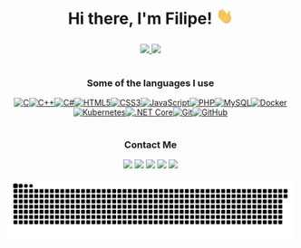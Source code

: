 # <p align="center">Hi there, I'm Filipe! <img width="30em" src="https://raw.githubusercontent.com/ABSphreak/ABSphreak/master/gifs/Hi.gif"></p>

<a href="#" align="center">
  <div>
    <img height="140em" src="https://github-readme-stats.vercel.app/api?username=filipefernandesdev&hide=prs,issues&count_private=true&show_icons=true&theme=github_dark"/>
    <img height="140em" src="https://github-readme-stats.vercel.app/api/top-langs/?username=filipefernandesdev&theme=github_dark&hide=hack&langs_count=6&layout=compact"/>
  </div>
</a>

#

### <p align="center">Some of the languages I use</p>
<a href="#" align="center">
  <div class="languages">
    <img title="C" alt="C" width="40px" src="https://cdn.jsdelivr.net/gh/devicons/devicon/icons/c/c-original.svg"><img title="C++" alt="C++" width="40px" src="https://cdn.jsdelivr.net/gh/devicons/devicon/icons/cplusplus/cplusplus-original.svg"><img title="C#" alt="C#" width="40px" src="https://cdn.jsdelivr.net/gh/devicons/devicon/icons/csharp/csharp-original.svg"><img title="HTML5" alt="HTML5" width="40px" src="https://cdn.jsdelivr.net/gh/devicons/devicon/icons/html5/html5-original.svg"><img title="CSS3" alt="CSS3" width="40px" src="https://cdn.jsdelivr.net/gh/devicons/devicon/icons/css3/css3-original.svg"><img title="JavaScript" alt="JavaScript" width="40px" src="https://cdn.jsdelivr.net/gh/devicons/devicon/icons/javascript/javascript-original.svg"><img title="PHP" alt="PHP" width="40px" src="https://cdn.jsdelivr.net/gh/devicons/devicon/icons/php/php-original.svg"><img title="MySQL" alt="MySQL" width="40px" src="https://cdn.jsdelivr.net/gh/devicons/devicon/icons/mysql/mysql-original-wordmark.svg"><img title="Docker" alt="Docker" width="40px" src="https://cdn.jsdelivr.net/gh/devicons/devicon/icons/docker/docker-original.svg"><img title="Kubernetes" alt="Kubernetes" width="40px" src="https://cdn.jsdelivr.net/gh/devicons/devicon/icons/kubernetes/kubernetes-plain.svg"><img title=".NET Core" alt=".NET Core" width="40px" src="https://cdn.jsdelivr.net/gh/devicons/devicon/icons/dotnetcore/dotnetcore-original.svg"><img title="Git" alt="Git" width="40px" src="https://cdn.jsdelivr.net/gh/devicons/devicon/icons/git/git-original.svg"><img title="GitHub" alt="GitHub" width="40px" src="https://cdn.jsdelivr.net/gh/devicons/devicon/icons/github/github-original.svg">
  </div>
</a>

#

### <p align="center">Contact Me</p>
<div align="center">
<!--   Mail -->
  <a href="mailto:filipefernandesdev@gmail.com" target="_blank"><img src="https://img.shields.io/badge/Gmail-D14836?style=for-the-badge&logo=gmail&logoColor=white"></a>
<!--   Instagram -->
  <a href="https://www.instagram.com/filipefernandesmusic/" target="_blank"><img src="https://img.shields.io/badge/Instagram-E4405F?style=for-the-badge&logo=instagram&logoColor=white"></a>
<!--   Stack Overflow -->
  <a href="https://stackoverflow.com/users/10398519/filipe-fernandes" target="_blank"><img src="https://img.shields.io/badge/Stack_Overflow-FE7A16?style=for-the-badge&logo=stack-overflow&logoColor=white"></a>
<!--   LinkedIn -->
  <a href="https://www.linkedin.com/in/filipefernandesdev/" target="_blank"><img src="https://img.shields.io/badge/LinkedIn-0077B5?style=for-the-badge&logo=linkedin&logoColor=white"></a>
<!--   GitHub -->
  <a href="https://github.com/filipefernandesdev" target="_blank"><img src="https://img.shields.io/badge/GitHub-100000?style=for-the-badge&logo=github&logoColor=white"></a>
</div>

![Snake animation](https://github.com/filipefernandesdev/filipefernandesdev/blob/output/github-contribution-grid-snake.svg)
